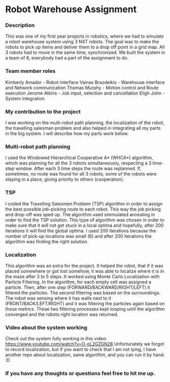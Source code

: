 # Robot Warehouse Assignment

### Description

This was one of my first year projects in robotics, where we had to simulate a robot warehouse system using 3 NXT robots. The goal was to make the robots to pick up items and deliver them to a drop off point in a grid map. All 3 robots had to move in the same time, synchronized. We built the system in a team of 6, everybody had a part of the assignment to do.

### Team member roles

Kimberly Amador - Robot interface
Vainas Brazdeikis - Warehouse interface and Network communication
Thomas Murphy - Motion control and Route execution
Jerome Atkins - Job input, selection and cancellation
Eligh John - System integration


### My contribution to the project

I was working on the multi-robot path planning, the localization of the robot, the travelling salesman problem and also helped in integrating all my parts in the big system. I will describe how my parts work below.

### Multi-robot path planning

I used the Windowed Hierarchical Cooperative A* (WHCA*) algorithm, which was planning for all the 3 robots simultaneously, respecting a 3 time-step window. After each 3 time steps the route was replanned. If, sometimes, no route was found for all 3 robots, some of the robots were staying in a place, giving priority to others (cooperation).

### TSP

I coded the Travelling Salesmen Problem (TSP) algorithm in order to assign the best possible job-picking route to each robot. This way the job picking and drop-off was sped up. The algorithm used simmulated annealing in order to find the TSP solution. This type of algorithm was chosen in order to make sure that it will not get stuck in a local optima and hopefully, after 200 iterations it will find the global optima. I used 200 iterations because the number of pick-up locations was small (6) and after 200 iterations the algorithm was finding the right solution.

### Localization

This algorithm was an extra for the project. It helped the robot, that if it was placed somewhere or got lost somehow, it was able to localize where it is in the maze after 3 to 5 steps. It worked using Monte Carlo Localization with Particle Filtering. In the algorithm, for each empty cell was assigned a particle. Then, after one step (FORWARD/BACKWARD/RIGHT/LEFT) it filtered the particles. The second filtering was based on the surroundings. The robot was sensing where it has walls next to it (FRONT/BACK/LEFT/RIGHT) and it was filtering the particles again based on those metrics. These two filtering processes kept looping until the algorithm converged and the robots right location was returned.

### Video about the system working

Check out the system fully working in this video: https://www.youtube.com/watch?v=O-oL2GZGN28
Unfortunately we forgot to record localization, but if you want to check that I am not lying, I have another repo about localization, same algorithm, and you can run it by hand. :D

### If you have any thoughts or questions feel free to hit me up.
